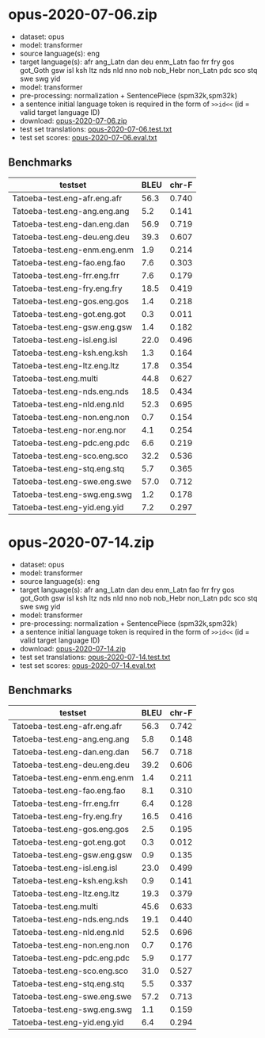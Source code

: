 # opus-2020-07-06.zip

* dataset: opus
* model: transformer
* source language(s): eng
* target language(s): afr ang_Latn dan deu enm_Latn fao frr fry gos got_Goth gsw isl ksh ltz nds nld nno nob nob_Hebr non_Latn pdc sco stq swe swg yid
* model: transformer
* pre-processing: normalization + SentencePiece (spm32k,spm32k)
* a sentence initial language token is required in the form of `>>id<<` (id = valid target language ID)
* download: [opus-2020-07-06.zip](https://object.pouta.csc.fi/Tatoeba-MT-models/eng-gem/opus-2020-07-06.zip)
* test set translations: [opus-2020-07-06.test.txt](https://object.pouta.csc.fi/Tatoeba-MT-models/eng-gem/opus-2020-07-06.test.txt)
* test set scores: [opus-2020-07-06.eval.txt](https://object.pouta.csc.fi/Tatoeba-MT-models/eng-gem/opus-2020-07-06.eval.txt)

## Benchmarks

| testset               | BLEU  | chr-F |
|-----------------------|-------|-------|
| Tatoeba-test.eng-afr.eng.afr 	| 56.3 	| 0.740 |
| Tatoeba-test.eng-ang.eng.ang 	| 5.2 	| 0.141 |
| Tatoeba-test.eng-dan.eng.dan 	| 56.9 	| 0.719 |
| Tatoeba-test.eng-deu.eng.deu 	| 39.3 	| 0.607 |
| Tatoeba-test.eng-enm.eng.enm 	| 1.9 	| 0.214 |
| Tatoeba-test.eng-fao.eng.fao 	| 7.6 	| 0.303 |
| Tatoeba-test.eng-frr.eng.frr 	| 7.6 	| 0.179 |
| Tatoeba-test.eng-fry.eng.fry 	| 18.5 	| 0.419 |
| Tatoeba-test.eng-gos.eng.gos 	| 1.4 	| 0.218 |
| Tatoeba-test.eng-got.eng.got 	| 0.3 	| 0.011 |
| Tatoeba-test.eng-gsw.eng.gsw 	| 1.4 	| 0.182 |
| Tatoeba-test.eng-isl.eng.isl 	| 22.0 	| 0.496 |
| Tatoeba-test.eng-ksh.eng.ksh 	| 1.3 	| 0.164 |
| Tatoeba-test.eng-ltz.eng.ltz 	| 17.8 	| 0.354 |
| Tatoeba-test.eng.multi 	| 44.8 	| 0.627 |
| Tatoeba-test.eng-nds.eng.nds 	| 18.5 	| 0.434 |
| Tatoeba-test.eng-nld.eng.nld 	| 52.3 	| 0.695 |
| Tatoeba-test.eng-non.eng.non 	| 0.7 	| 0.154 |
| Tatoeba-test.eng-nor.eng.nor 	| 4.1 	| 0.254 |
| Tatoeba-test.eng-pdc.eng.pdc 	| 6.6 	| 0.219 |
| Tatoeba-test.eng-sco.eng.sco 	| 32.2 	| 0.536 |
| Tatoeba-test.eng-stq.eng.stq 	| 5.7 	| 0.365 |
| Tatoeba-test.eng-swe.eng.swe 	| 57.0 	| 0.712 |
| Tatoeba-test.eng-swg.eng.swg 	| 1.2 	| 0.178 |
| Tatoeba-test.eng-yid.eng.yid 	| 7.2 	| 0.297 |

# opus-2020-07-14.zip

* dataset: opus
* model: transformer
* source language(s): eng
* target language(s): afr ang_Latn dan deu enm_Latn fao frr fry gos got_Goth gsw isl ksh ltz nds nld nno nob nob_Hebr non_Latn pdc sco stq swe swg yid
* model: transformer
* pre-processing: normalization + SentencePiece (spm32k,spm32k)
* a sentence initial language token is required in the form of `>>id<<` (id = valid target language ID)
* download: [opus-2020-07-14.zip](https://object.pouta.csc.fi/Tatoeba-MT-models/eng-gem/opus-2020-07-14.zip)
* test set translations: [opus-2020-07-14.test.txt](https://object.pouta.csc.fi/Tatoeba-MT-models/eng-gem/opus-2020-07-14.test.txt)
* test set scores: [opus-2020-07-14.eval.txt](https://object.pouta.csc.fi/Tatoeba-MT-models/eng-gem/opus-2020-07-14.eval.txt)

## Benchmarks

| testset               | BLEU  | chr-F |
|-----------------------|-------|-------|
| Tatoeba-test.eng-afr.eng.afr 	| 56.3 	| 0.742 |
| Tatoeba-test.eng-ang.eng.ang 	| 5.8 	| 0.148 |
| Tatoeba-test.eng-dan.eng.dan 	| 56.7 	| 0.718 |
| Tatoeba-test.eng-deu.eng.deu 	| 39.2 	| 0.606 |
| Tatoeba-test.eng-enm.eng.enm 	| 1.4 	| 0.211 |
| Tatoeba-test.eng-fao.eng.fao 	| 8.1 	| 0.310 |
| Tatoeba-test.eng-frr.eng.frr 	| 6.4 	| 0.128 |
| Tatoeba-test.eng-fry.eng.fry 	| 16.5 	| 0.416 |
| Tatoeba-test.eng-gos.eng.gos 	| 2.5 	| 0.195 |
| Tatoeba-test.eng-got.eng.got 	| 0.3 	| 0.012 |
| Tatoeba-test.eng-gsw.eng.gsw 	| 0.9 	| 0.135 |
| Tatoeba-test.eng-isl.eng.isl 	| 23.0 	| 0.499 |
| Tatoeba-test.eng-ksh.eng.ksh 	| 0.9 	| 0.141 |
| Tatoeba-test.eng-ltz.eng.ltz 	| 19.3 	| 0.379 |
| Tatoeba-test.eng.multi 	| 45.6 	| 0.633 |
| Tatoeba-test.eng-nds.eng.nds 	| 19.1 	| 0.440 |
| Tatoeba-test.eng-nld.eng.nld 	| 52.5 	| 0.696 |
| Tatoeba-test.eng-non.eng.non 	| 0.7 	| 0.176 |
| Tatoeba-test.eng-pdc.eng.pdc 	| 5.9 	| 0.177 |
| Tatoeba-test.eng-sco.eng.sco 	| 31.0 	| 0.527 |
| Tatoeba-test.eng-stq.eng.stq 	| 5.5 	| 0.337 |
| Tatoeba-test.eng-swe.eng.swe 	| 57.2 	| 0.713 |
| Tatoeba-test.eng-swg.eng.swg 	| 1.1 	| 0.159 |
| Tatoeba-test.eng-yid.eng.yid 	| 6.4 	| 0.294 |

